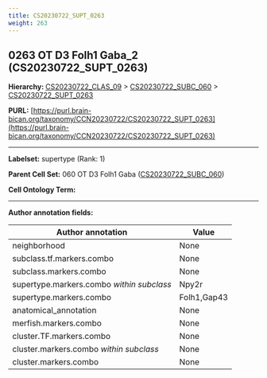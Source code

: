 ```yaml
---
title: CS20230722_SUPT_0263
weight: 263
---
```

## 0263 OT D3 Folh1 Gaba_2 (CS20230722_SUPT_0263)
<b>Hierarchy: </b>
[CS20230722_CLAS_09](../CS20230722_CLAS_09) >
[CS20230722_SUBC_060](../CS20230722_SUBC_060) >
[CS20230722_SUPT_0263](../CS20230722_SUPT_0263)

**PURL:** [https://purl.brain-bican.org/taxonomy/CCN20230722/CS20230722_SUPT_0263](https://purl.brain-bican.org/taxonomy/CCN20230722/CS20230722_SUPT_0263)

---


**Labelset:** supertype (Rank: 1)

**Parent Cell Set:** 060 OT D3 Folh1 Gaba ([CS20230722_SUBC_060](../CS20230722_SUBC_060))



**Cell Ontology Term:** 

[MARKER GENES.]: #


---

[TRANSFERRED ANNOTATIONS.]: #


[AUTHOR ANNOTATION FIELDS.]: #


**Author annotation fields:**

| Author annotation | Value |
|-------------------|-------|
|neighborhood|None|
|subclass.tf.markers.combo|None|
|subclass.markers.combo|None|
|supertype.markers.combo _within subclass_|Npy2r|
|supertype.markers.combo|Folh1,Gap43|
|anatomical_annotation|None|
|merfish.markers.combo|None|
|cluster.TF.markers.combo|None|
|cluster.markers.combo _within subclass_|None|
|cluster.markers.combo|None|
